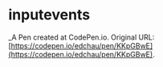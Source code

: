 # inputevents
 _A Pen created at CodePen.io. Original URL: [https://codepen.io/edchau/pen/KKpGBwE](https://codepen.io/edchau/pen/KKpGBwE).

 